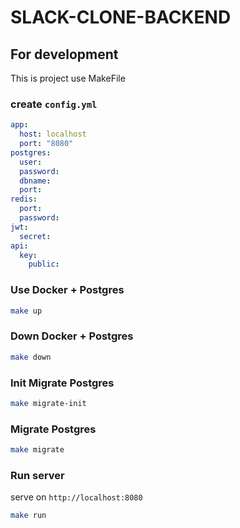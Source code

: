 # SLACK-CLONE-BACKEND

## For development

This is project use MakeFile

### create `config.yml`

```yaml
app:
  host: localhost
  port: "8080"
postgres:
  user:
  password:
  dbname:
  port:
redis:
  port:
  password:
jwt:
  secret:
api:
  key:
    public:
```

### Use Docker + Postgres

```sh
make up
```

### Down Docker + Postgres

```sh
make down
```

### Init Migrate Postgres

```sh
make migrate-init
```

### Migrate Postgres

```sh
make migrate
```

### Run server

serve on `http://localhost:8080`

```sh
make run
```
